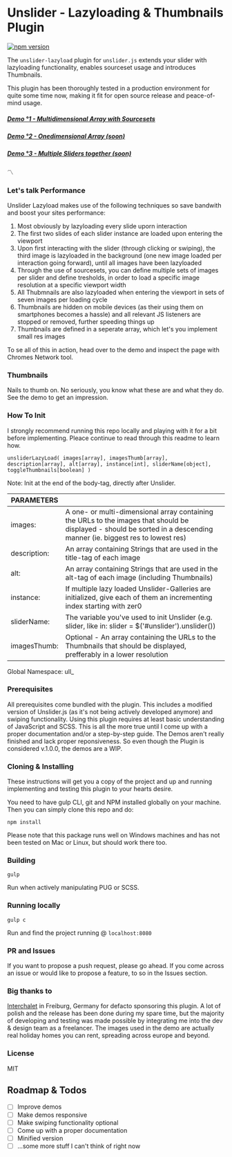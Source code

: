 # Unslider - Lazyloading & Thumbnails Plugin

[![npm version](https://badge.fury.io/js/unslider-lazyload.svg)](https://badge.fury.io/js/unslider-lazyload)

The `unslider-lazyload` plugin for `unslider.js` extends your slider with lazyloading functionality, enables sourceset usage and introduces Thumbnails.

This plugin has been thoroughly tested in a production environment for quite some time now, making it fit for open source release and peace-of-mind usage.

##### [Demo °1 - Multidimensional Array with Sourcesets](https://jsfiddle.net/jarbely/ofbLm6cq/)
##### [Demo °2 - Onedimensional Array (soon)](#)
##### [Demo °3 - Multiple Sliders together (soon)](#)

:part_alternation_mark:

### Let's talk Performance

Unslider Lazyload makes use of the following techniques so save bandwith and boost your sites performance:

1. Most obviously by lazyloading every slide uporn interaction
2. The first two slides of each slider instance are loaded upon entering the viewport
3. Upon first interacting with the slider (through clicking or swiping), the third image is lazyloaded in the background (one new image loaded per interaction going forward), until all images have been lazyloaded
4. Through the use of sourcesets, you can define multiple sets of images per slider and define tresholds, in order to load a specific image resolution at a specific viewport width
5. All Thubmnails are also lazyloaded when entering the viewport in sets of seven images per loading cycle
6. Thumbnails are hidden on mobile devices (as their using them on smartphones becomes a hassle) and all relevant JS listeners are stopped or removed, further speeding things up
7. Thumbnails are defined in a seperate array, which let's you implement small res images

To se all of this in action, head over to the demo and inspect the page with Chromes Network tool.


### Thumbnails

Nails to thumb on. No seriously, you know what these are and what they do. See the demo to get an impression.

### How To Init

I strongly recommend running this repo locally and playing with it for a bit before implementing. Pleace continue to read through this readme to learn how.

`unsliderLazyLoad( images[array], imagesThumb[array], description[array], alt[array], instance[int], sliderName[object], toggleThumbnails[boolean] )`

Note: Init at the end of the body-tag, directly after Unslider.

| PARAMETERS  |  |
| ------------- | ------------- |
images:  | A one- or multi-dimensional array containing the URLs to the images that should be displayed - should be sorted in a descending manner (ie. biggest res to lowest res)
description:  | An array containing Strings that are used in the title-tag of each image
alt:  | An array containing Strings that are used in the alt-tag of each image (including Thumbnails)
instance:  | If multiple lazy loaded Unslider-Galleries are initialized, give each of them an incrementing index starting with zer0
sliderName:  | The variable you've used to init Unslider (e.g. slider, like in: slider = $('#unslider').unslider())
imagesThumb:  | Optional - An array containing the URLs to the Thumbnails that should be displayed, prefferably in a lower resolution

Global Namespace: ull_

### Prerequisites

All prerequisites come bundled with the plugin. This includes a modified version of Unslider.js (as it's not being actively developed anymore) and swiping functionality. Using this plugin requires at least basic understanding of JavaScript and SCSS. This is all the more true until I come up with a proper documentation and/or a step-by-step guide. The Demos aren't really finished and lack proper reponsiveness. So even though the Plugin is considered v.1.0.0, the demos are a WIP.

### Cloning & Installing

These instructions will get you a copy of the project and up and running implementing and testing this plugin to your hearts desire.

You need to have gulp CLI, git and NPM installed globally on your machine. Then you can simply clone this repo and do:

```
npm install
```

Please note that this package runs well on Windows machines and has not been tested on Mac or Linux, but should work there too.

### Building

```
gulp
```

Run when actively manipulating PUG or SCSS.

### Running locally

```
gulp c
```

Run and find the project running @ `localhost:8080`

### PR and Issues

If you want to propose a push request, please go ahead. If you come across an issue or would like to propose a feature, to so in the Issues section.

### Big thanks to

[Interchalet](https://www.interchalet.de/) in Freiburg, Germany for defacto sponsoring this plugin.
A lot of polish and the release has been done during my spare time, but the majority of developing and testing was made possible by integrating me into the dev & design team as a freelancer.
The images used in the demo are actually real holiday homes you can rent, spreading across europe and beyond.

### License

MIT

## Roadmap & Todos

- [ ] Improve demos
- [ ] Make demos responsive
- [ ] Make swiping functionality optional
- [ ] Come up with a proper documentation
- [ ] Minified version
- [ ] ...some more stuff I can't think of right now
